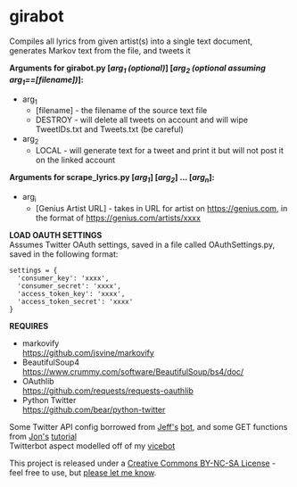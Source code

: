# girabot
Compiles all lyrics from given artist(s) into a single text document, generates Markov text from the file, and tweets it

**Arguments for girabot.py [*arg<sub>1</sub> (optional)*] [*arg<sub>2</sub> (optional assuming arg<sub>1</sub>==[filename])*]:**  
* arg<sub>1</sub>
	* [filename] - the filename of the source text file  
	* DESTROY - will delete all tweets on account and will wipe TweetIDs.txt and Tweets.txt (be careful)  
* arg<sub>2</sub>
	* LOCAL   - will generate text for a tweet and print it but will not post it on the linked account

**Arguments for scrape_lyrics.py [*arg<sub>1</sub>*] [*arg<sub>2</sub>*] ... [*arg<sub>n</sub>*]:**  
* arg<sub>i</sub>
	* [Genius Artist URL] - takes in URL for artist on https://genius.com, in the format of https://genius.com/artists/xxxx
	

**LOAD OAUTH SETTINGS**  
Assumes Twitter OAuth settings, saved in a file
called OAuthSettings.py, saved in the following format:
	
    settings = {
      'consumer_key': 'xxxx',
      'consumer_secret': 'xxxx',
      'access_token_key': 'xxxx',
      'access_token_secret': 'xxxx'
    }
  
**REQUIRES**

* markovify  
https://github.com/jsvine/markovify  
* BeautifulSoup4  
https://www.crummy.com/software/BeautifulSoup/bs4/doc/
* OAuthlib  
https://github.com/requests/requests-oauthlib
* Python Twitter  
https://github.com/bear/python-twitter

Some Twitter API config borrowed from <a href="https://jeffreythompson.org">Jeff's</a> <a href='https://github.com/jeffThompson/RandomArtAssignmentBot'>bot</a>, and some GET functions from <a href="http://www.jw.pe/landing/about/">Jon's</a> <a href='http://www.jw.pe/blog/post/quantifying-sufjan-stevens-with-the-genius-api-and-nltk/'>tutorial</a>  
Twitterbot aspect modelled off of my <a href="https://github.com/ethandjay/vicebot">vicebot</a>

This project is released under a <a href='http://creativecommons.org/licenses/by-nc-sa/3.0/'>Creative Commons BY-NC-SA License</a> - feel free to use, but <a href='mailto:ethandjay@gmail.com'>please let me know</a>.

